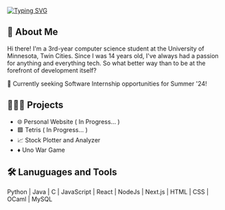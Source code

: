 [![Typing SVG](https://readme-typing-svg.demolab.com?font=Fira+Code&size=25&duration=6000&pause=800&random=false&width=435&lines=%E2%AD%90+Hi+I'm+My+My+;%F0%9F%92%BB+Computer+Science+'25+;%F0%9F%92%A1+Aspiring+Software+Engineer+)](https://git.io/typing-svg)
## 🧸 About Me
Hi there! I'm a 3rd-year computer science student at the University of Minnesota, Twin Cities. Since I was 14 years old, I've always had a passion for anything and everything tech. So what better way than to be at the forefront of development itself?

💼 Currently seeking Software Internship opportunities for Summer '24!


## 👩🏻‍💻 Projects
- 🌐 Personal Website ( In Progress... )
- 🟪 Tetris ( In Progress... )
- 📈 Stock Plotter and Analyzer
- ♦️ Uno War Game

## 🛠️ Lanuguages and Tools
Python | Java | C | JavaScript | React | NodeJs | Next.js | HTML | CSS | OCaml | MySQL
